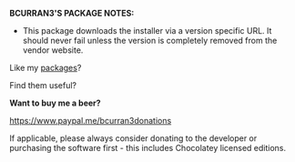 **BCURRAN3'S PACKAGE NOTES:**

* This package downloads the installer via a version specific URL. It should never fail unless the version is completely removed from the vendor website.

Like my [packages](https://chocolatey.org/profiles/bcurran3)? 

Find them useful?

**Want to buy me a beer?**

https://www.paypal.me/bcurran3donations

If applicable, please always consider donating to the developer or purchasing the software first - this includes Chocolatey licensed editions.